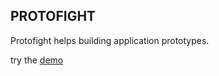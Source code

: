 PROTOFIGHT
----------

Protofight helps building application prototypes.

try the [demo](http://protofight.herokuapp.com/)